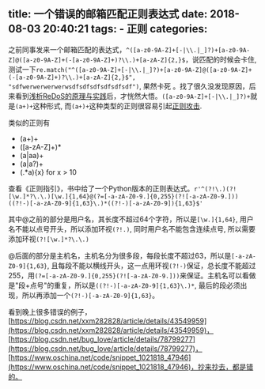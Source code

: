 title: 一个错误的邮箱匹配正则表达式
date: 2018-08-03 20:40:21
tags:
    - 正则
categories:
---
之前同事发来一个邮箱匹配的表达式，`^([a-z0-9A-Z]+[-|\\.|_]?)+[a-z0-9A-Z]@([a-z0-9A-Z]+(-[a-z0-9A-Z]+)?\\.)+[a-zA-Z]{2,}$`，说匹配的时候会卡住, 测试一下`re.match("^([a-z0-9A-Z]+[-|\\.|_]?)+[a-z0-9A-Z]@([a-z0-9A-Z]+(-[a-z0-9A-Z]+)?\\.)+[a-zA-Z]{2,}$", "sdfwerwerwerwerwsdfsdfsdfsdfsdfsdf")`, 果然卡死 。找了很久没发现原因，后来看到[浅析ReDoS的原理与实践](http://www.freebuf.com/articles/network/124422.html)后，才恍然大悟。`([a-z0-9A-Z]+[-|\\.|_]?)+`就是`(a+)+`这种形式, 而`(a+)+`这种类型的正则很容易引起[正则攻击](https://en.wikipedia.org/wiki/ReDoS).

类似的正则有
* (a+)+
* ([a-zA-Z]+)*
* (a|aa)+
* (a|a?)+
* (.*a){x} for x > 10

查看《正则指引》，书中给了一个Python版本的正则表达式。`r'^(?!\.)(?![\w.]*?\.\.)[\w.]{1,64}@(?=[-a-zA-Z0-9.]{0,255}(?![-a-zA-Z0-9.]))((?!-)[-a-zA-Z0-9]{1,63}\.)*((?!-)[-a-zA-Z0-9]){1,63}$'`

其中@之前的部分是用户名，其长度不超过64个字符，所以是`[\w.]{1,64}`, 用户名不能以点号开头，所以添加环视`(?!.)`, 同时用户名不能包含连续点号, 所以需要添加环视`(?![\w.]*?\.\.)`

@后面的部分是主机名，主机名分为很多段，每段长度不超过63，所以是`[-a-zA-Z0-9]{1,63}`, 且每段不能以横线开头，这一点用环视`(?!-)`保证，总长度不能超过255，用`(?=[-a-zA-Z0-9.]{0,255}(?![-a-zA-Z0-9.]))`来保证。主机名可以看做是"段+点号"的重复，所以是`((?!-)[-a-zA-Z0-9]{1,63}\.)*`, 最后的段必须出现，所以再添加一个`(?!-)[-a-zA-Z0-9]{1,63}`。

看到晚上很多错误的例子，[https://blog.csdn.net/xxm282828/article/details/43549959](https://blog.csdn.net/xxm282828/article/details/43549959)， [https://blog.csdn.net/bug_love/article/details/78799277](https://blog.csdn.net/bug_love/article/details/78799277)， [https://www.oschina.net/code/snippet_1021818_47946](https://www.oschina.net/code/snippet_1021818_47946)，抄来抄去，都是错的。
